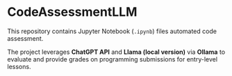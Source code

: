 # CodeAssessmentLLM

This repository contains Jupyter Notebook (`.ipynb`) files automated code assessment. 

The project leverages **ChatGPT API** and **Llama (local version)** via **Ollama** to evaluate and provide grades on programming submissions for entry-level lessons.


